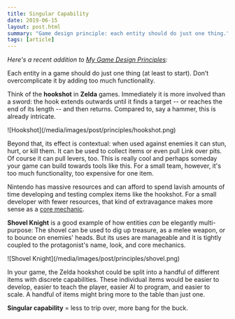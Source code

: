 ```yaml
---
title: Singular Capability
date: 2019-06-15
layout: post.html
summary: "Game design principle: each entity should do just one thing."
tags: [article]
---
```


_Here's a recent addition to [My Game Design Principles](/post/game-design-principles/):_

Each entity in a game should do just one thing (at least to start). Don’t overcomplicate it by adding too much functionality.

Think of the **hookshot** in **Zelda** games. Immediately it is more involved than a sword: the hook extends outwards until it finds a target -- or reaches the end of its length -- and then returns. Compared to, say a hammer, this is already intricate.

<div>
	![Hookshot](/media/images/post/principles/hookshot.png)
</div>

Beyond that, its effect is contextual: when used against enemies it can stun, hurt, or kill them. It can be used to collect items or even pull Link over pits. Of course it can pull levers, too. This is really cool and perhaps someday your game can build towards tools like this. For a small team, however, it's too much functionality, too expensive for one item.

Nintendo has massive resources and can afford to spend lavish amounts of time developing and testing complex items like the hookshot. For a small developer with fewer resources, that kind of extravagance makes more sense as a [core mechanic](http://flinthook.com/).

**Shovel Knight** is a good example of how entities _can_ be elegantly multi-purpose: The shovel can be used to dig up treasure, as a melee weapon, or to bounce on enemies' heads. But its uses are manageable and it is tightly coupled to the protagonist's name, look, and core mechanics.

<div>
	![Shovel Knight](/media/images/post/principles/shovel.png)
</div>

In your game, the Zelda hookshot could be split into a handful of different items with discrete capabilities. These individual items would be easier to develop, easier to teach the player, easier AI to program, and easier to scale. A handful of items might bring more to the table than just one.

**Singular capability** = less to trip over, more bang for the buck.
